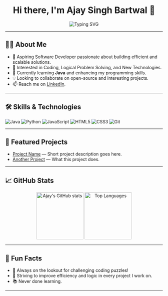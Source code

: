 <!--
**TechajayBT/TechajayBT** is a ✨ special ✨ repository because its `README.md` (this file) appears on your GitHub profile.
-->

<h1 align="center">Hi there, I'm Ajay Singh Bartwal 👋</h1>

<p align="center">
  <img src="https://readme-typing-svg.herokuapp.com?font=Fira+Code&size=22&pause=1000&color=3B82F6&width=435&lines=Software+Developer;Always+learning+new+things;Java+%7C+Web+%7C+Logic+Lover" alt="Typing SVG" />
</p>

---

## 🧑‍💻 About Me

- 🚀 Aspiring Software Developer passionate about building efficient and scalable solutions.
- 👀 Interested in Coding, Logical Problem Solving, and New Technologies.
- 🌱 Currently learning **Java** and enhancing my programming skills.
- 💡 Looking to collaborate on open-source and interesting projects.
- 📫 Reach me on [LinkedIn](https://www.linkedin.com/in/ajay-singh-bartwal-b377b7257).

---

## 🛠️ Skills & Technologies

![Java](https://img.shields.io/badge/Java-blue?logo=java)
![Python](https://img.shields.io/badge/Python-yellow?logo=python)
![JavaScript](https://img.shields.io/badge/JavaScript-F7DF1E?logo=javascript)
![HTML5](https://img.shields.io/badge/HTML5-E34F26?logo=html5)
![CSS3](https://img.shields.io/badge/CSS3-1572B6?logo=css3)
![Git](https://img.shields.io/badge/Git-F05032?logo=git)
<!-- Add or remove badges as per your skills -->

---

## 📂 Featured Projects

<!-- Replace these with your best/favorite projects -->
- [Project Name](https://github.com/TechajayBT/ProjectName) — Short project description goes here.
- [Another Project](https://github.com/TechajayBT/AnotherProject) — What this project does.

---

## 📈 GitHub Stats

<p align="center">
  <img src="https://github-readme-stats.vercel.app/api?username=TechajayBT&show_icons=true&theme=radical" alt="Ajay's GitHub stats" height="150"/>
  <img src="https://github-readme-stats.vercel.app/api/top-langs/?username=TechajayBT&layout=compact&theme=radical" alt="Top Languages" height="150"/>
</p>

---

## 🌱 Fun Facts

- 🤔 Always on the lookout for challenging coding puzzles!
- 🥇 Striving to improve efficiency and logic in every project I work on.
- 📚 Never done learning.

---

<!--
**TechajayBT/TechajayBT** is a ✨ special ✨ repository because its `README.md` (this file) appears on your GitHub profile.
You can click the Preview link to take a look at your changes.
-->
